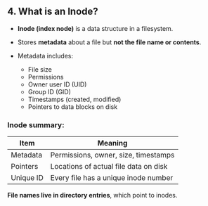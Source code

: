 ## 4. What is an Inode?

- **Inode (index node)** is a data structure in a filesystem.
    
- Stores **metadata** about a file but **not the file name or contents**.
    
- Metadata includes:
    - File size
    - Permissions
    - Owner user ID (UID)
    - Group ID (GID)
    - Timestamps (created, modified)
    - Pointers to data blocks on disk

### Inode summary:

|Item|Meaning|
|---|---|
|Metadata|Permissions, owner, size, timestamps|
|Pointers|Locations of actual file data on disk|
|Unique ID|Every file has a unique inode number|

**File names live in directory entries**, which point to inodes.